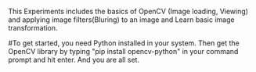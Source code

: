 This Experiments includes the basics of OpenCV (Image loading, Viewing) and applying image filters(Bluring) to an image and Learn basic image transformation. 

#To get started, you need Python installed in your system. Then get the OpenCV library by typing "pip install opencv-python" in your command prompt and hit enter. And you are all set.